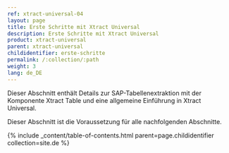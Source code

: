 ```yaml
---
ref: xtract-universal-04
layout: page
title: Erste Schritte mit Xtract Universal
description: Erste Schritte mit Xtract Universal
product: xtract-universal
parent: xtract-universal
childidentifier: erste-schritte
permalink: /:collection/:path
weight: 3
lang: de_DE
---
```


Dieser Abschnitt enthält Details zur SAP-Tabellenextraktion mit der Komponente Xtract Table und eine allgemeine Einführung in Xtract Universal.

Dieser Abschnitt ist die Voraussetzung für alle nachfolgenden Abschnitte.

{% include _content/table-of-contents.html parent=page.childidentifier collection=site.de %}
